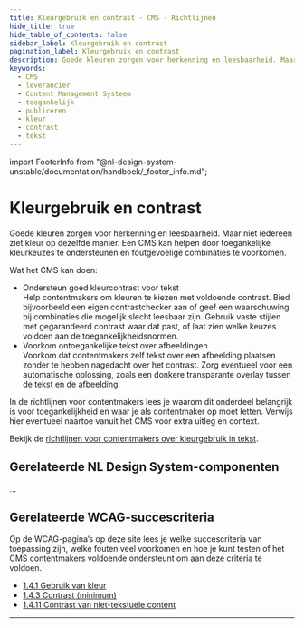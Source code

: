 ```yaml
---
title: Kleurgebruik en contrast · CMS · Richtlijnen
hide_title: true
hide_table_of_contents: false
sidebar_label: Kleurgebruik en contrast
pagination_label: Kleurgebruik en contrast
description: Goede kleuren zorgen voor herkenning en leesbaarheid. Maar niet iedereen ziet kleur op dezelfde manier. Een CMS kan helpen door toegankelijke kleurkeuzes te ondersteunen en foutgevoelige combinaties te voorkomen.
keywords:
  - CMS
  - leverancier
  - Content Management Systeem
  - toegankelijk
  - publiceren
  - kleur
  - contrast
  - tekst
---
```


<!-- @license CC0-1.0 -->

import FooterInfo from "@nl-design-system-unstable/documentation/handboek/\_footer_info.md";

# Kleurgebruik en contrast

Goede kleuren zorgen voor herkenning en leesbaarheid. Maar niet iedereen ziet kleur op dezelfde manier. Een CMS kan helpen door toegankelijke kleurkeuzes te ondersteunen en foutgevoelige combinaties te voorkomen.

Wat het CMS kan doen:

- Ondersteun goed kleurcontrast voor tekst  
  Help contentmakers om kleuren te kiezen met voldoende contrast. Bied bijvoorbeeld een eigen contrastchecker aan of geef een waarschuwing bij combinaties die mogelijk slecht leesbaar zijn. Gebruik vaste stijlen met gegarandeerd contrast waar dat past, of laat zien welke keuzes voldoen aan de toegankelijkheidsnormen.
- Voorkom ontoegankelijke tekst over afbeeldingen  
  Voorkom dat contentmakers zelf tekst over een afbeelding plaatsen zonder te hebben nagedacht over het contrast. Zorg eventueel voor een automatische oplossing, zoals een donkere transparante overlay tussen de tekst en de afbeelding.

In de richtlijnen voor contentmakers lees je waarom dit onderdeel belangrijk is voor toegankelijkheid en waar je als contentmaker op moet letten. Verwijs hier eventueel naartoe vanuit het CMS voor extra uitleg en context.

Bekijk de [richtlijnen voor contentmakers over kleurgebruik in tekst](/richtlijnen/content/kleurgebruik-in-tekst).

## Gerelateerde NL Design System-componenten

...

## Gerelateerde WCAG-succescriteria

Op de WCAG-pagina’s op deze site lees je welke succescriteria van toepassing zijn, welke fouten veel voorkomen en hoe je kunt testen of het CMS contentmakers voldoende ondersteunt om aan deze criteria te voldoen.

- [1.4.1 Gebruik van kleur](/wcag/1.4.1)
- [1.4.3 Contrast (minimum)](/wcag/1.4.3)
- [1.4.11 Contrast van niet-tekstuele content](/wcag/1.4.11)

---

<FooterInfo />
